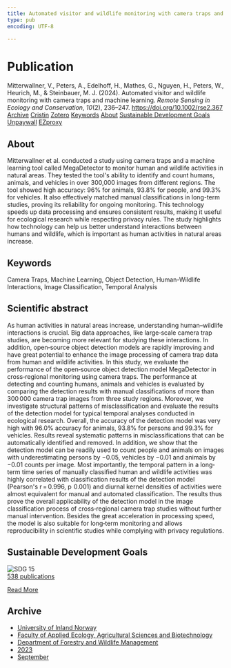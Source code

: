 ```yaml
---
title: Automated visitor and wildlife monitoring with camera traps and machine learning
type: pub
encoding: UTF-8

---
```

<h1>Publication</h1>
<article id="csl-bib-container-RUAX49K6" class="csl-bib-container">
  <div class="csl-bib-body"> <div class="csl-entry">Mitterwallner, V., Peters, A., Edelhoff, H., Mathes, G., Nguyen, H., Peters, W., Heurich, M., &#38; Steinbauer, M. J. (2024). Automated visitor and wildlife monitoring with camera traps and machine learning. <i>Remote Sensing in Ecology and Conservation</i>, <i>10</i>(2), 236–247. <a href="https://doi.org/10.1002/rse2.367">https://doi.org/10.1002/rse2.367</a></div> </div>
  <div class="csl-bib-buttons">
    <a href="#taxonomy-article-RUAX49K6" alt="archive" class="csl-bib-button">Archive</a>
    <a href="https://app.cristin.no/results/show.jsf?id=2173736" alt="Cristin" class="csl-bib-button">Cristin</a>
    <a href="http://zotero.org/groups/5881554/items/RUAX49K6" alt="Zotero" class="csl-bib-button">Zotero</a>
    <a href="#keywords-article-RUAX49K6" alt="keywords" class="csl-bib-button">Keywords</a>
    <a href="#about-article-RUAX49K6" alt="about_pub" class="csl-bib-button">About</a>
    <a href="#sdg-article-RUAX49K6" alt="sdg" class="csl-bib-button">Sustainable Development Goals</a>
    <a href="https://onlinelibrary.wiley.com/doi/pdfdirect/10.1002/rse2.367" alt="Unpaywall" class="csl-bib-button">Unpaywall</a>
    <a href="https://onlinelibrary.wiley.com/doi/pdfdirect/10.1002/rse2.367" alt="EZproxy" class="csl-bib-button">EZproxy</a>
  </div>
  <div id="csl-bib-meta-container-RUAX49K6"></div>
</article>
<div id="csl-bib-meta-RUAX49K6" class="csl-bib-meta">
  <article id="about-article-RUAX49K6" class="about_pub-article">
    <h1>About</h1>
    Mitterwallner et al. conducted a study using camera traps and a machine learning tool called MegaDetector to monitor human and wildlife activities in natural areas. They tested the tool's ability to identify and count humans, animals, and vehicles in over 300,000 images from different regions. The tool showed high accuracy: 96% for animals, 93.8% for people, and 99.3% for vehicles. It also effectively matched manual classifications in long-term studies, proving its reliability for ongoing monitoring. This technology speeds up data processing and ensures consistent results, making it useful for ecological research while respecting privacy rules. The study highlights how technology can help us better understand interactions between humans and wildlife, which is important as human activities in natural areas increase.
  </article>
  <article id="keywords-article-RUAX49K6" class="keywords-article">
    <h1>Keywords</h1>
    Camera Traps, Machine Learning, Object Detection, Human-Wildlife Interactions, Image Classification, Temporal Analysis
  </article>
  <article id="abstract-article-RUAX49K6" class="abstract-article">
    <h1>Scientific abstract</h1>
    As human activities in natural areas increase, understanding human–wildlife interactions is crucial. Big data approaches, like large‐scale camera trap studies, are becoming more relevant for studying these interactions. In addition, open‐source object detection models are rapidly improving and have great potential to enhance the image processing of camera trap data from human and wildlife activities. In this study, we evaluate the performance of the open‐source object detection model MegaDetector in cross‐regional monitoring using camera traps. The performance at detecting and counting humans, animals and vehicles is evaluated by comparing the detection results with manual classifications of more than 300 000 camera trap images from three study regions. Moreover, we investigate structural patterns of misclassification and evaluate the results of the detection model for typical temporal analyses conducted in ecological research. Overall, the accuracy of the detection model was very high with 96.0% accuracy for animals, 93.8% for persons and 99.3% for vehicles. Results reveal systematic patterns in misclassifications that can be automatically identified and removed. In addition, we show that the detection model can be readily used to count people and animals on images with underestimating persons by −0.05, vehicles by −0.01 and animals by −0.01 counts per image. Most importantly, the temporal pattern in a long‐term time series of manually classified human and wildlife activities was highly correlated with classification results of the detection model (Pearson's r = 0.996, p  0.001) and diurnal kernel densities of activities were almost equivalent for manual and automated classification. The results thus prove the overall applicability of the detection model in the image classification process of cross‐regional camera trap studies without further manual intervention. Besides the great acceleration in processing speed, the model is also suitable for long‐term monitoring and allows reproducibility in scientific studies while complying with privacy regulations.
  </article>
  <article id="sdg-article-RUAX49K6" class="sdg-article">
    <h1>Sustainable Development Goals</h1>
    <div class="sdg-container"><div id="sdg15" class="sdg">
        <img src="{{< params subfolder >}}images/sdg/sdg15_en.png" class="image" alt="SDG 15">
        <div class="sdg-overlay">
          <a href="{{< params subfolder >}}en/archive/?sdg=15#archive" class="sdg-publication-count"><span>538</span> publications</a>
          <p><a href="https://sdgs.un.org/goals/goal15" class="sdg-read-more">Read More</a></p>
        </div>
      </div></div>
  </article>
  <article id="taxonomy-article-RUAX49K6" class="taxonomy-article">
    <h1>Archive</h1>
    <ul>
      <li><a href="{{< params subfolder >}}en/archive/?key=3DCRN523">University of Inland Norway</a></li>
      <li><a href="{{< params subfolder >}}en/archive/?key=T77LXH6D">Faculty of Applied Ecology, Agricultural Sciences and Biotechnology</a></li>
      <li><a href="{{< params subfolder >}}en/archive/?key=7TRARPE3">Department of Forestry and Wildlife Management</a></li>
      <li><a href="{{< params subfolder >}}en/archive/?key=WXLLSUEU">2023</a></li>
      <li><a href="{{< params subfolder >}}en/archive/?key=AGMKHRCB">September</a></li>
    </ul>
  </article>
</div>
